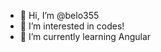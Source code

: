 - 👋 Hi, I’m @belo355
- 👀 I’m interested in codes! 
- 🌱 I’m currently learning Angular 

<!---
belo355/belo355 is a ✨ special ✨ repository because its `README.md` (this file) appears on your GitHub profile.
You can click the Preview link to take a look at your changes.
--->

